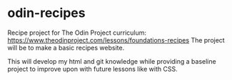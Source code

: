 # odin-recipes
Recipe project for The Odin Project curriculum: https://www.theodinproject.com/lessons/foundations-recipes
The project will be to make a basic recipes website.

This will develop my html and git knowledge while providing
a baseline project to improve upon with future lessons
like with CSS.